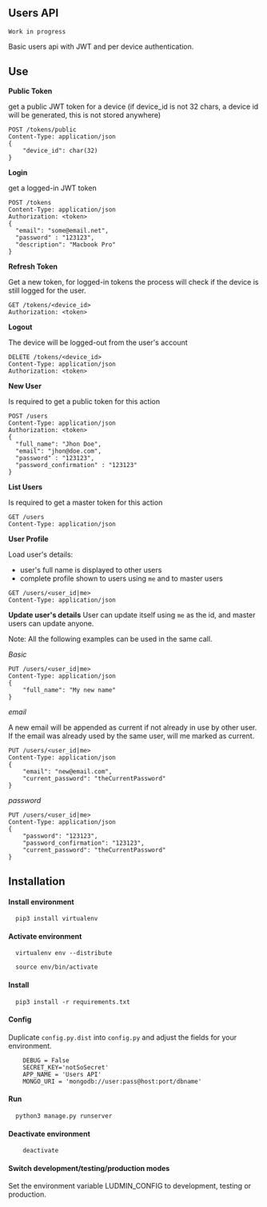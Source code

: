 Users API
----------------
    Work in progress

Basic users api with JWT and per device authentication.

Use
----------------

**Public Token**

get a public JWT token for a device (if device_id is not 32 chars, a device id will be generated, this is not stored anywhere)
```
POST /tokens/public
Content-Type: application/json
{
    "device_id": char(32)
}
```

**Login**

get a logged-in JWT token
```
POST /tokens
Content-Type: application/json
Authorization: <token>
{
  "email": "some@email.net",
  "password" : "123123",
  "description": "Macbook Pro"
} 
```

**Refresh Token**

Get a new token, for logged-in tokens the process will check if the device is still logged for the user.  
```
GET /tokens/<device_id>
Authorization: <token>
```

**Logout**

The device will be logged-out from the user's account
```
DELETE /tokens/<device_id>
Content-Type: application/json
Authorization: <token>
```

**New User**

Is required to get a public token for this action
```
POST /users
Content-Type: application/json
Authorization: <token>
{
  "full_name": "Jhon Doe",
  "email": "jhon@doe.com",
  "password" : "123123",
  "password_confirmation" : "123123"
} 
```

**List Users**

Is required to get a master token for this action
```
GET /users
Content-Type: application/json
```

**User Profile**

Load user's details:
- user's full name is displayed to other users
- complete profile shown to users using `me` and to master users
```
GET /users/<user_id|me>
Content-Type: application/json
```

**Update user's details**
User can update itself using `me` as the id, and master users can update anyone.

Note: All the following examples can be used in the same call.

*Basic*
```
PUT /users/<user_id|me>
Content-Type: application/json
{
    "full_name": "My new name"
}
```

*email*

A new email will be appended as current if not already in use by other user.
If the email was already used by the same user, will me marked as current.
```
PUT /users/<user_id|me>
Content-Type: application/json
{
    "email": "new@email.com",
    "current_password": "theCurrentPassword"
}
```

*password*
```
PUT /users/<user_id|me>
Content-Type: application/json
{
    "password": "123123",
    "password_confirmation": "123123",
    "current_password": "theCurrentPassword"
}
```


Installation
----------------
#### Install environment ####
```
  pip3 install virtualenv
```

#### Activate environment ####
```
  virtualenv env --distribute

  source env/bin/activate
```

#### Install ####
```
  pip3 install -r requirements.txt
```

#### Config ####
Duplicate `config.py.dist` into `config.py` and adjust the fields for your environment.
```
    DEBUG = False
    SECRET_KEY='notSoSecret'
    APP_NAME = 'Users API'
    MONGO_URI = 'mongodb://user:pass@host:port/dbname'
```

#### Run ####
```
  python3 manage.py runserver
```

#### Deactivate environment ####
```
    deactivate
```
#### Switch development/testing/production modes ####
Set the environment variable LUDMIN_CONFIG to development, testing or production.

